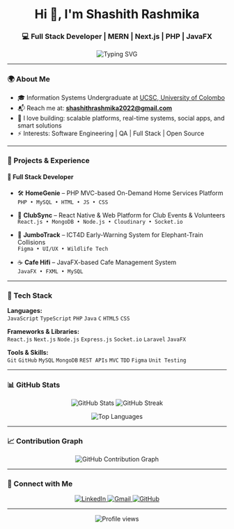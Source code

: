 <h1 align="center">Hi 👋, I'm Shashith Rashmika</h1>
<h3 align="center">💻 Full Stack Developer | MERN | Next.js | PHP | JavaFX</h3>

<p align="center">
  <img src="https://readme-typing-svg.demolab.com?font=Fira+Code&weight=600&size=22&pause=1000&color=2DAAE1&center=true&vCenter=true&width=500&lines=💡+Full+Stack+Developer+from+Sri+Lanka;🚀+Passionate+about+real-time+systems;🌱+Always+learning+and+building;🎯+Focused+on+clean+code+%26+tech+for+good" alt="Typing SVG" />
</p>

---

### 🌍 About Me

- 🎓 Information Systems Undergraduate at [UCSC, University of Colombo](https://ucsc.cmb.ac.lk/)
- 📬 Reach me at: **shashithrashmika2022@gmail.com**
- 💬 I love building: scalable platforms, real-time systems, social apps, and smart solutions
- ⚡ Interests: Software Engineering | QA | Full Stack | Open Source

---

### 🔨 Projects & Experience

#### 💼 Full Stack Developer

- 🛠️ **HomeGenie** – PHP MVC-based On-Demand Home Services Platform  
  `PHP • MySQL • HTML • JS • CSS`

- 🔔 **ClubSync** – React Native & Web Platform for Club Events & Volunteers  
  `React.js • MongoDB • Node.js • Cloudinary • Socket.io`

<!--- 🧊 **ChillCampus** – Next.js Based Social Platform for University Students  
  `Next.js • Express.js • MongoDB • TypeScript`

- 💬 **Chatty Chatty** – Secure One-to-One Chat App  
  `React.js • MongoDB • Socket.io • Express.js` -->

- 🐘 **JumboTrack** – ICT4D Early-Warning System for Elephant-Train Collisions  
  `Figma • UI/UX • Wildlife Tech`

- ☕ **Cafe Hifi** – JavaFX-based Cafe Management System  
  `JavaFX • FXML • MySQL`

---

### 🚀 Tech Stack

**Languages:**  
`JavaScript` `TypeScript` `PHP` `Java` `C` `HTML5` `CSS`

**Frameworks & Libraries:**  
`React.js` `Next.js` `Node.js` `Express.js` `Socket.io` `Laravel` `JavaFX`

**Tools & Skills:**  
`Git` `GitHub` `MySQL` `MongoDB` `REST APIs` `MVC` `TDD` `Figma` `Unit Testing`

---

### 📊 GitHub Stats

<p align="center">
  <img src="https://github-readme-stats.vercel.app/api?username=shashithucsc&show_icons=true&theme=tokyonight" alt="GitHub Stats" />
  <img src="https://streak-stats.demolab.com?user=shashithucsc&theme=tokyonight" alt="GitHub Streak" />
</p>

<p align="center">
  <img src="https://github-readme-stats.vercel.app/api/top-langs/?username=shashithucsc&layout=compact&theme=tokyonight&hide=cpp" alt="Top Languages" />
</p>

---

### 📈 Contribution Graph

<p align="center">
  <img src="https://github-readme-activity-graph.vercel.app/graph?username=shashithucsc&theme=tokyo-night" alt="GitHub Contribution Graph" />
</p>

---

### 🔗 Connect with Me

<p align="center">
  <a href="https://linkedin.com/in/shashithrashmika" target="_blank">
    <img src="https://img.shields.io/badge/LinkedIn-0A66C2?style=for-the-badge&logo=linkedin&logoColor=white" alt="LinkedIn" />
  </a>
  <a href="mailto:shashithrashmika2022@gmail.com">
    <img src="https://img.shields.io/badge/Gmail-D14836?style=for-the-badge&logo=gmail&logoColor=white" alt="Gmail" />
  </a>
  <a href="https://github.com/shashithucsc" target="_blank">
    <img src="https://img.shields.io/badge/GitHub-100000?style=for-the-badge&logo=github&logoColor=white" alt="GitHub" />
  </a>
</p>

---

<p align="center">
  <img src="https://komarev.com/ghpvc/?username=shashithucsc&label=Profile+Views&color=blue&style=flat" alt="Profile views" />
</p>
